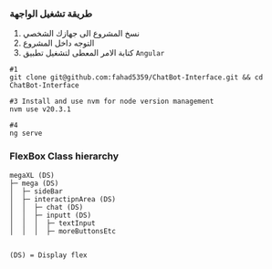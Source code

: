 
### طريقة تشغيل الواجهة
1) نسخ المشروع الى جهازك الشخصي
2) التوجه داخل المشروع
3) كتابة الامر المعطى لتشغيل تطبيق  `Angular`
``` shell
#1
git clone git@github.com:fahad5359/ChatBot-Interface.git && cd ChatBot-Interface

#3 Install and use nvm for node version management
nvm use v20.3.1

#4
ng serve

```
	

### FlexBox Class hierarchy
```
megaXL (DS)
├─ mega (DS)
│  ├─ sideBar
│  ├─ interactipnArea (DS)
│  │  ├─ chat (DS)
│  │  ├─ inputt (DS)
│  │  │  ├─ textInput
│  │  │  ├─ moreButtonsEtc


(DS) = Display flex
```

